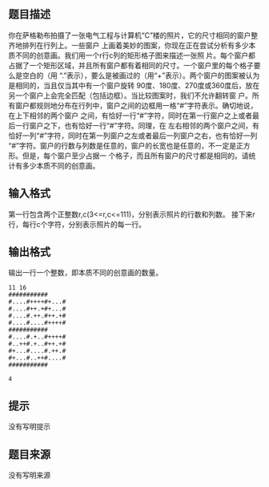 


## 题目描述
你在萨格勒布拍摄了一张电气工程与计算机“C”楼的照片，它的尺寸相同的窗户整齐地排列在行列上。一些窗户
上画着美妙的图案，你现在正在尝试分析有多少本质不同的创意画。我们用一个r行c列的矩形格子图来描述一张照
片。每个窗户都占据了一个矩形区域，并且所有窗户都有着相同的尺寸。一个窗户里的每个格子要么是空白的（用
“.”表示），要么是被画过的（用“+”表示）。两个窗户的图案被认为是相同的，当且仅当其中有一个窗户旋转
90度、180度、270度或360度后，放在另一个窗户上会完全匹配（包括边框）。当比较图案时，我们不允许翻转窗
户。所有窗户都规则地分布在行列中，窗户之间的边框用一格“#”字符表示。确切地说，在上下相邻的两个窗户
之间，有恰好一行“#”字符，同时在第一行窗户之上或者最后一行窗户之下，也有恰好一行“#”字符。同理，在
左右相邻的两个窗户之间，有恰好一列“#”字符，同时在第一列窗户之左或者最后一列窗户之右，也有恰好一列
“#”字符。窗户的行数与列数是任意的，窗户的长宽也是任意的，不一定是正方形。但是，每个窗户至少占据一
个格子，而且所有窗户的尺寸都是相同的。请统计有多少本质不同的创意画。
## 输入格式
第一行包含两个正整数r,c(3<=r,c<=111)，分别表示照片的行数和列数。
接下来r行，每行c个字符，分别表示照片的每一行。
## 输出格式
输出一行一个整数，即本质不同的创意画的数量。

```input1
11 16
###########
#....#++++#+...#
#....#++.+#+...#
#....#.++.#++.+#
#....#....#++++#
###########
#....#.+..#++++#
#..++#.+..#++.+#
#+...#....#.++.#
#+...#..++#....#
###########

```
```output1
4
```

## 提示
没有写明提示
## 题目来源
没有写明来源


